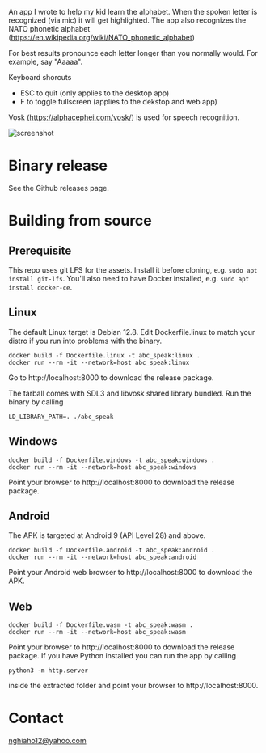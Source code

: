 An app I wrote to help my kid learn the alphabet. 
When the spoken letter is recognized (via mic) it will get highlighted.
The app also recognizes the NATO phonetic alphabet (https://en.wikipedia.org/wiki/NATO_phonetic_alphabet)

For best results pronounce each letter longer than you normally would. For example, say "Aaaaa".

Keyboard shorcuts
- ESC to quit (only applies to the desktop app)
- F to toggle fullscreen (applies to the dekstop and web app)

Vosk (https://alphacephei.com/vosk/) is used for speech recognition. 

![screenshot](screenshot.png)

# Binary release
See the Github releases page.

# Building from source
## Prerequisite
This repo uses git LFS for the assets. Install it before cloning, e.g. ```sudo apt install git-lfs```.
You'll also need to have Docker installed, e.g. ```sudo apt install docker-ce```.

## Linux
The default Linux target is Debian 12.8. Edit Dockerfile.linux to match your distro if you run into problems with the binary.

```
docker build -f Dockerfile.linux -t abc_speak:linux .
docker run --rm -it --network=host abc_speak:linux
```
Go to http://localhost:8000 to download the release package.

The tarball comes with SDL3 and libvosk shared library bundled. Run the binary by calling
```
LD_LIBRARY_PATH=. ./abc_speak
```

## Windows
```
docker build -f Dockerfile.windows -t abc_speak:windows .
docker run --rm -it --network=host abc_speak:windows
```

Point your browser to http://localhost:8000 to download the release package.

## Android
The APK is targeted at Android 9 (API Level 28) and above.

```
docker build -f Dockerfile.android -t abc_speak:android .
docker run --rm -it --network=host abc_speak:android
```

Point your Android web browser to http://localhost:8000 to download the APK.

## Web
```
docker build -f Dockerfile.wasm -t abc_speak:wasm .
docker run --rm -it --network=host abc_speak:wasm
```

Point your browser to http://localhost:8000 to download the release package.
If you have Python installed you can run the app by calling

```
python3 -m http.server
```

inside the extracted folder and point your browser to http://localhost:8000.

# Contact
nghiaho12@yahoo.com
